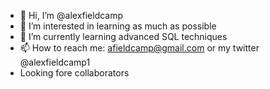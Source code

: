 - 👋 Hi, I’m @alexfieldcamp
- 👀 I’m interested in learning as much as possible
- 🌱 I’m currently learning advanced SQL techniques
- 📫 How to reach me: afieldcamp@gmail.com or my twitter @alexfieldcamp1
- Looking fore collaborators
<!---
alexfieldcamp/alexfieldcamp is a ✨ special ✨ repository because its `README.md` (this file) appears on your GitHub profile.
You can click the Preview link to take a look at your changes.
--->
